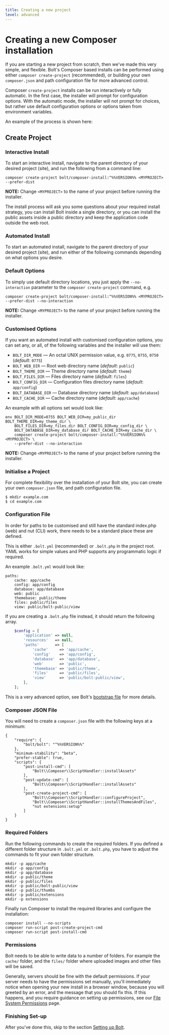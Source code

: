 ```yaml
---
title: Creating a new project
level: advanced
---
```

Creating a new Composer installation
====================================

If you are starting a new project from scratch, then we've made this very
simple, and flexible. Bolt's Composer based installs can be performed using
either `composer create-project` (recommended), or building your own
`composer.json` and path configuration file for more advanced control.

Composer `create-project` installs can be run interactively or fully automatic.
In the first case, the installer will prompt for configuration options. With
the automatic mode, the installer will not prompt for choices, but rather use
default configuration options or options taken from environment variables.

An example of the process is shown here:

<script type="text/javascript" src="https://asciinema.org/a/129088.js" id="asciicast-129088" async></script>

Create Project
--------------

### Interactive Install

To start an interactive install, navigate to the parent directory of your
desired project (site), and run the following from a command line:

```
composer create-project bolt/composer-install:^%%VERSION%% <MYPROJECT> --prefer-dist
```

**NOTE:** Change `<MYPROJECT>` to the name of your project before running the
installer.

The install process will ask you some questions about your required install
strategy, you can install Bolt inside a single directory, or you can install the
public assets inside a public directory and keep the application code outside
the web root.

### Automated Install

To start an automated install, navigate to the parent directory of your desired
project (site), and run either of the following commands depending on what
options you desire.

### Default Options

To simply use default directory locations, you just apply the `--no-interaction`
parameter to the `composer create-project` command, e.g.

```
composer create-project bolt/composer-install:^%%VERSION%% <MYPROJECT> --prefer-dist --no-interaction
```

**NOTE:** Change `<MYPROJECT>` to the name of your project before running the installer.

### Customised Options

If you want an automated install with customised configuration options, you can
set any, or all, of the following variables and the installer will use them:

  * `BOLT_DIR_MODE` — An octal UNIX permission value, e.g. `0775`, `0755`, `0750` (*default*: `0775`)
  * `BOLT_WEB_DIR` — Root web directory name (*default*:  `public`)
  * `BOLT_THEME_DIR` — Theme directory name (*default*: `theme`)
  * `BOLT_FILES_DIR` — Files directory name (*default*: `files`)
  * `BOLT_CONFIG_DIR` — Configuration files directory name (*default*: `app/config`)
  * `BOLT_DATABASE_DIR` — Database directory name (*default*: `app/database`)
  * `BOLT_CACHE_DIR` — Cache directory name (*default*: `app/cache`)

An example with all options set would look like:
```
env BOLT_DIR_MODE=0755 BOLT_WEB_DIR=my_public_dir BOLT_THEME_DIR=my_theme_dir \
    BOLT_FILES_DIR=my_files_dir BOLT_CONFIG_DIR=my_config_dir \
    BOLT_DATABASE_DIR=my_database_dir BOLT_CACHE_DIR=my_cache_dir \
    composer create-project bolt/composer-install:^%%VERSION%% <MYPROJECT> \
    --prefer-dist --no-interaction
```

**NOTE:** Change `<MYPROJECT>` to the name of your project before running the installer.

### Initialise a Project

For complete flexibility over the installation of your Bolt site, you can create
your own `composer.json` file, and path configuration file.

```
$ mkdir example.com
$ cd example.com
```

### Configuration File

In order for paths to be customised and still have the standard index.php (web)
and nut (CLI) work, there needs to be a standard place these are defined.

This is either `.bolt.yml` (recommended) or `.bolt.php` in the project root.
YAML works for simple values and PHP supports any programmatic logic if
required.

An example `.bolt.yml` would look like:

```
paths:
    cache: app/cache
    config: app/config
    database: app/database
    web: public
    themebase: public/theme
    files: public/files
    view: public/bolt-public/view
```

If you are creating a `.bolt.php` file instead, it should return the following
array.

```php
    $config = [
        'application' => null,
        'resources'   => null,
        'paths'       => [
            'cache'     => 'app/cache',
            'config'    => 'app/config',
            'database'  => 'app/database',
            'web'       => 'public',
            'themebase' => 'public/theme',
            'files'     => 'public/files',
            'view'      => 'public/bolt-public/view',
        ],
    ];
```

This is a very advanced option, see Bolt's [bootstrap file][bs]
for more details.

### Composer JSON File

You will need to create a `composer.json` file with the following keys at a
minimum:

```
{
    "require": {
        "bolt/bolt": "^%%VERSION%%"
    },
    "minimum-stability": "beta",
    "prefer-stable": true,
    "scripts": {
        "post-install-cmd": [
            "Bolt\\Composer\\ScriptHandler::installAssets"
        ],
        "post-update-cmd": [
            "Bolt\\Composer\\ScriptHandler::installAssets"
        ],
        "post-create-project-cmd": [
            "Bolt\\Composer\\ScriptHandler::configureProject",
            "Bolt\\Composer\\ScriptHandler::installThemesAndFiles",
            "nut extensions:setup"
        ]
    }
}
```

### Required Folders

Run the following commands to create the required folders. If you defined a
different folder structure in `.bolt.yml` or `.bolt.php`, you have to adjust the
commands to fit your own folder structure.

```
mkdir -p app/cache
mkdir -p app/config
mkdir -p app/database
mkdir -p public/theme
mkdir -p public/files
mkdir -p public/bolt-public/view
mkdir -p public/thumbs
mkdir -p public/extensions
mkdir -p extensions
```

Finally run Composer to install the required libraries and configure the
installation:

```
composer install --no-scripts
composer run-script post-create-project-cmd
composer run-script post-install-cmd
```

### Permissions

Bolt needs to be able to write data to a number of folders. For example the
`cache/` folder, and the `files/` folder where uploaded images and other files
will be saved.

Generally, servers should be fine with the default permissions.
If your server needs to have the permissions set manually, you'll immediately
notice when opening your new install in a browser window, because you will
greeted by an error, and the message that you should fix this. If this happens,
and you require guidance on setting up permissions, see our
[File System Permissions](../permissions) page.

### Finishing Set-up

After you've done this, skip to the section [Setting up Bolt](../../configuration/introduction).

[bs]: https://github.com/bolt/bolt/blob/master/app/bootstrap.php
